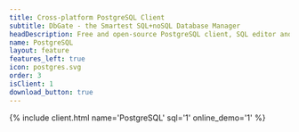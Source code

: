 ```yaml
---
title: Cross-platform PostgreSQL Client
subtitle: DbGate - the Smartest SQL+noSQL Database Manager
headDescription: Free and open-source PostgreSQL client, SQL editor and database manager. Desktop app in Linux, Windows, MacOS and web app in Docker.
name: PostgreSQL
layout: feature
features_left: true
icon: postgres.svg
order: 3
isClient: 1
download_button: true
---
```


{% include client.html name='PostgreSQL' sql='1' online_demo='1' %}
